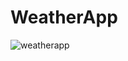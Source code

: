 # WeatherApp
![weatherapp](https://user-images.githubusercontent.com/81248575/125108330-8c4beb00-e0ff-11eb-8b5d-b8c70752b610.gif)
